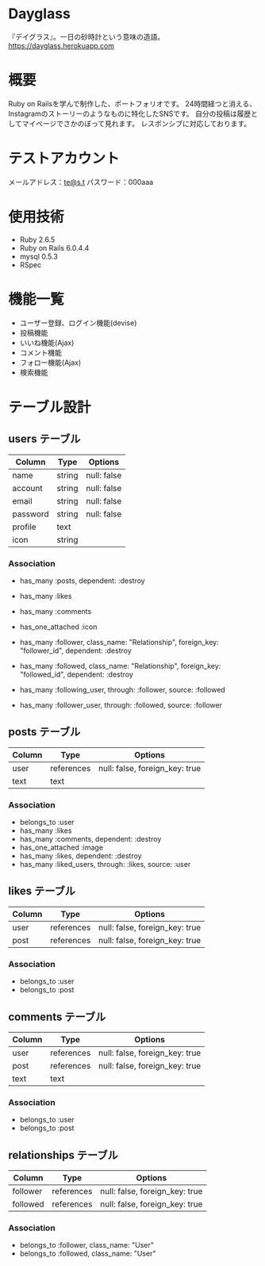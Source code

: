 # Dayglass
『デイグラス』。一日の砂時計という意味の造語。
https://dayglass.herokuapp.com

# 概要
Ruby on Railsを学んで制作した、ポートフォリオです。
24時間経つと消える、Instagramのストーリーのようなものに特化したSNSです。
自分の投稿は履歴としてマイページでさかのぼって見れます。
レスポンシブに対応しております。

# テストアカウント
メールアドレス：te@s.t
パスワード：000aaa

# 使用技術
- Ruby 2.6.5  
- Ruby on Rails 6.0.4.4
- mysql 0.5.3
- RSpec

# 機能一覧
- ユーザー登録、ログイン機能(devise)
- 投稿機能
- いいね機能(Ajax)
- コメント機能
- フォロー機能(Ajax)
- 検索機能

# テーブル設計

## users テーブル

| Column   | Type      | Options           |
| -------- | --------- | ----------------- |
| name     | string    | null: false       |
| account  | string    | null: false       |
| email    | string    | null: false       |
| password | string    | null: false       |
| profile  | text      |                   |
| icon     | string    |                   |

### Association

- has_many :posts, dependent: :destroy
- has_many :likes
- has_many :comments
- has_one_attached :icon

- has_many :follower, class_name: "Relationship", foreign_key: "follower_id", dependent: :destroy
- has_many :followed, class_name: "Relationship", foreign_key: "followed_id", dependent: :destroy
- has_many :following_user, through: :follower, source: :followed
- has_many :follower_user, through: :followed, source: :follower

## posts テーブル

| Column   | Type       | Options                        |
| -------- | ---------- | ------------------------------ |
| user     | references | null: false, foreign_key: true |
| text     | text       |                                |

### Association

- belongs_to :user
- has_many :likes
- has_many :comments, dependent: :destroy
- has_one_attached :image
- has_many :likes, dependent: :destroy
- has_many :liked_users, through: :likes, source: :user

## likes テーブル

| Column   | Type       | Options                        |
| -------- | ---------- | ------------------------------ |
| user     | references | null: false, foreign_key: true |
| post     | references | null: false, foreign_key: true |

### Association

- belongs_to :user
- belongs_to :post

## comments テーブル

| Column   | Type       | Options                        |
| -------- | ---------- | ------------------------------ |
| user     | references | null: false, foreign_key: true |
| post     | references | null: false, foreign_key: true |
| text     | text       |                                |

### Association

- belongs_to :user
- belongs_to :post

## relationships テーブル

| Column      | Type       | Options                        |
| ----------- | ---------- | ------------------------------ |
| follower    | references | null: false, foreign_key: true |
| followed    | references | null: false, foreign_key: true |

### Association

- belongs_to :follower, class_name: "User"
- belongs_to :followed, class_name: "User"
